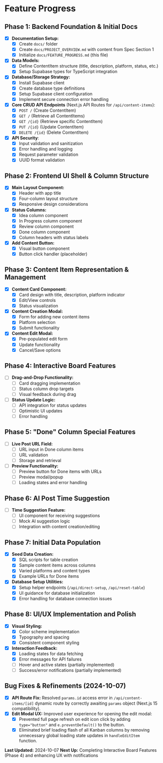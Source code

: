# Feature Progress

## Phase 1: Backend Foundation & Initial Docs
- [x] **Documentation Setup:**
  - [x] Create `docs/` folder
  - [x] Create `docs/PROJECT_OVERVIEW.md` with content from Spec Section 1
  - [x] Initialize `docs/FEATURE_PROGRESS.md` (this file)
- [x] **Data Models:**
  - [x] Define ContentItem structure (title, description, platform, status, etc.)
  - [x] Setup Supabase types for TypeScript integration
- [x] **Database/Storage Strategy:**
  - [x] Install Supabase client
  - [x] Create database type definitions
  - [x] Setup Supabase client configuration
  - [x] Implement secure connection error handling
- [x] **Core CRUD API Endpoints** (Next.js API Routes for `/api/content-items`):
  - [x] `POST /` (Create ContentItem)
  - [x] `GET /` (Retrieve all ContentItems)
  - [x] `GET /{id}` (Retrieve specific ContentItem)
  - [x] `PUT /{id}` (Update ContentItem)
  - [x] `DELETE /{id}` (Delete ContentItem)
- [x] **API Security**:
  - [x] Input validation and sanitization
  - [x] Error handling and logging
  - [x] Request parameter validation
  - [x] UUID format validation

## Phase 2: Frontend UI Shell & Column Structure
- [x] **Main Layout Component:**
  - [x] Header with app title
  - [x] Four-column layout structure
  - [x] Responsive design considerations
- [x] **Status Columns:**
  - [x] Idea column component
  - [x] In Progress column component
  - [x] Review column component
  - [x] Done column component
  - [x] Column headers with status labels
- [x] **Add Content Button:**
  - [x] Visual button component
  - [x] Button click handler (placeholder)

## Phase 3: Content Item Representation & Management
- [x] **Content Card Component:**
  - [x] Card design with title, description, platform indicator
  - [x] Edit/View controls
  - [x] Status visualization
- [x] **Content Creation Modal:**
  - [x] Form for adding new content items
  - [x] Platform selection
  - [x] Submit functionality
- [x] **Content Edit Modal:**
  - [x] Pre-populated edit form
  - [x] Update functionality
  - [x] Cancel/Save options

## Phase 4: Interactive Board Features
- [ ] **Drag-and-Drop Functionality:**
  - [ ] Card dragging implementation
  - [ ] Status column drop targets
  - [ ] Visual feedback during drag
- [ ] **Status Update Logic:**
  - [ ] API integration for status updates
  - [ ] Optimistic UI updates
  - [ ] Error handling

## Phase 5: "Done" Column Special Features
- [ ] **Live Post URL Field:**
  - [ ] URL input in Done column items
  - [ ] URL validation
  - [ ] Storage and retrieval
- [ ] **Preview Functionality:**
  - [ ] Preview button for Done items with URLs
  - [ ] Preview modal/popup
  - [ ] Loading states and error handling

## Phase 6: AI Post Time Suggestion
- [ ] **Time Suggestion Feature:**
  - [ ] UI component for receiving suggestions
  - [ ] Mock AI suggestion logic
  - [ ] Integration with content creation/editing

## Phase 7: Initial Data Population
- [x] **Seed Data Creation:**
  - [x] SQL scripts for table creation
  - [x] Sample content items across columns
  - [x] Varied platforms and content types
  - [x] Example URLs for Done items
- [x] **Database Setup Utilities:**
  - [x] Setup helper endpoints (`/api/direct-setup`, `/api/reset-table`)
  - [x] UI guidance for database initialization
  - [x] Error handling for database connection issues

## Phase 8: UI/UX Implementation and Polish
- [x] **Visual Styling:**
  - [x] Color scheme implementation
  - [x] Typography and spacing
  - [x] Consistent component styling
- [x] **Interaction Feedback:**
  - [x] Loading states for data fetching
  - [x] Error messages for API failures
  - [ ] Hover and active states (partially implemented)
  - [ ] Success/error notifications (partially implemented)

## Bug Fixes & Refinements (2024-10-07)
- [x] **API Route Fix:** Resolved `params.id` access error in `/api/content-items/[id]` dynamic route by correctly awaiting `params` object (Next.js 15 compatibility).
- [x] **Edit Modal UX:** Improved user experience for opening the edit modal:
  - [x] Prevented full page refresh on edit icon click by adding `type="button"` and `e.preventDefault()` to the button.
  - [x] Eliminated brief loading flash of all Kanban columns by removing unnecessary global loading state updates in `handleEditItem` function.

**Last Updated:** 2024-10-07
**Next Up:** Completing Interactive Board Features (Phase 4) and enhancing UX with notifications 